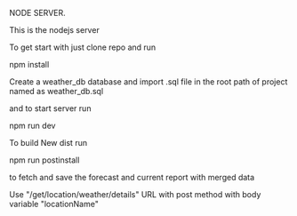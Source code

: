 NODE SERVER.

This is the nodejs server 

To get start with just  clone repo and run

npm install

Create a weather_db database and import .sql file in the root path of project named as weather_db.sql

and to start  server run

npm run dev

To build New dist run

npm run postinstall


to fetch and save the forecast and current report with merged data

Use "/get/location/weather/details" URL with post method with body variable "locationName"

